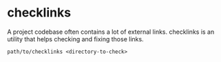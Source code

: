 # checklinks

A project codebase often contains a lot of external links. checklinks is an utility that helps checking and fixing those links.

```shell
path/to/checklinks <directory-to-check>
```
